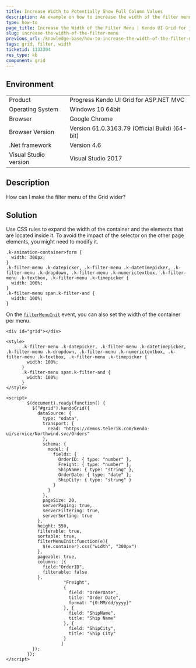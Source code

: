 ```yaml
---
title: Increase Width to Potentially Show Full Column Values
description: An example on how to increase the width of the filter menu in the Kendo UI Grid for ASP.NET MVC.
type: how-to
page_title: Increase the Width of the Filter Menu | Kendo UI Grid for jQuery
slug: increase-the-width-of-the-filter-menu
previous_url: /knowledge-base/how-to-increase-the-width-of-the-filter-menu
tags: grid, filter, width
ticketid: 1133304
res_type: kb
component: grid
---
```


## Environment

<table>
 <tr>
  <td>Product</td>
  <td>Progress Kendo UI Grid for ASP.NET MVC</td>
 </tr>
 <tr>
  <td>Operating System</td>
  <td>Windows 10 64bit</td>
 </tr>
 <tr>
  <td>Browser</td>
  <td>Google Chrome</td>
 </tr>
 <tr>
  <td>Browser Version</td>
  <td>Version 61.0.3163.79 (Official Build) (64-bit)</td>
 </tr>
 <tr>
  <td>.Net framework</td>
  <td>Version 4.6</td>
 </tr>
 <tr>
  <td>Visual Studio version</td>
  <td>Visual Studio 2017</td>
 </tr>
 <tr>
</table>


## Description

How can I make the filter menu of the Grid wider?

## Solution

Use CSS rules to expand the width of the container and the elements that are located inside it. To avoid the impact of the selector on the other page elements, you might need to modify it.

```
.k-animation-container>form {
  width: 300px;
}
.k-filter-menu .k-datepicker, .k-filter-menu .k-datetimepicker, .k-filter-menu .k-dropdown, .k-filter-menu .k-numerictextbox, .k-filter-menu .k-textbox, .k-filter-menu .k-timepicker {
  width: 100%;
}
.k-filter-menu span.k-filter-and {
  width: 100%;
}
```

On the [`filterMenuInit`](http://docs.telerik.com/kendo-ui/api/javascript/ui/grid/events/filtermenuinit) event, you can also set the width of the container per menu.  

```dojo
<div id="grid"></div>

<style>
      .k-filter-menu .k-datepicker, .k-filter-menu .k-datetimepicker, .k-filter-menu .k-dropdown, .k-filter-menu .k-numerictextbox, .k-filter-menu .k-textbox, .k-filter-menu .k-timepicker {
        width: 100%;
      }
      .k-filter-menu span.k-filter-and {
        width: 100%;
      }      
</style>

<script>
        $(document).ready(function() {
          $("#grid").kendoGrid({
            dataSource: {
              type: "odata",
              transport: {
                read: "https://demos.telerik.com/kendo-ui/service/Northwind.svc/Orders"
              },
              schema: {
                model: {
                  fields: {
                    OrderID: { type: "number" },
                    Freight: { type: "number" },
                    ShipName: { type: "string" },
                    OrderDate: { type: "date" },
                    ShipCity: { type: "string" }
                  }
                }
              },
              pageSize: 20,
              serverPaging: true,
              serverFiltering: true,
              serverSorting: true
            },
            height: 550,
            filterable: true,
            sortable: true,
            filterMenuInit:function(e){
              $(e.container).css("width", "300px")
            },
            pageable: true,
            columns: [{
              field:"OrderID",
              filterable: false
            },
                      "Freight",
                      {
                        field: "OrderDate",
                        title: "Order Date",
                        format: "{0:MM/dd/yyyy}"
                      }, {
                        field: "ShipName",
                        title: "Ship Name"
                      }, {
                        field: "ShipCity",
                        title: "Ship City"
                      }
                     ]
          });
        });
</script>
```
